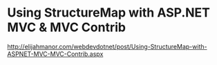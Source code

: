 <!--
id: 193904162
link: http://kevinisom.info/post/193904162/using-structuremap-with-asp-net-mvc-mvc-contrib
slug: using-structuremap-with-asp-net-mvc-mvc-contrib
date: Tue Sep 22 2009 16:55:32 GMT+1200 (NZST)
raw: {"blog_name":"kevinisom","id":193904162,"post_url":"http://kevinisom.info/post/193904162/using-structuremap-with-asp-net-mvc-mvc-contrib","slug":"using-structuremap-with-asp-net-mvc-mvc-contrib","type":"link","date":"2009-09-22 04:55:32 GMT","timestamp":1253595332,"state":"published","format":"html","reblog_key":"SENUqgUY","tags":[],"short_url":"http://tmblr.co/Zw68YyBZhuY","highlighted":[],"feed_item":"http://elijahmanor.com/webdevdotnet/post/Using-StructureMap-with-ASPNET-MVC-MVC-Contrib.aspx","from_feed_id":"650234","note_count":0,"title":"Using StructureMap with ASP.NET MVC & MVC Contrib","url":"http://elijahmanor.com/webdevdotnet/post/Using-StructureMap-with-ASPNET-MVC-MVC-Contrib.aspx","description":""}
publish: 2009-09-022
tags: 
title: Using StructureMap with ASP.NET MVC & MVC Contrib
-->


Using StructureMap with ASP.NET MVC & MVC Contrib
=================================================

<http://elijahmanor.com/webdevdotnet/post/Using-StructureMap-with-ASPNET-MVC-MVC-Contrib.aspx>


